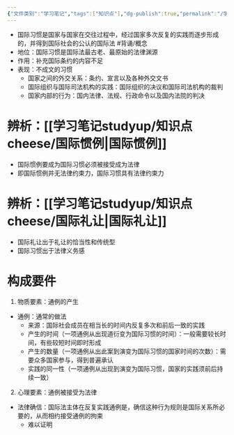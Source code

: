 ```yaml
---
{"文件类别":"学习笔记","tags":["知识点"],"dg-publish":true,"permalink":"/学习笔记studyup/知识点cheese/国际习惯/","dgPassFrontmatter":true,"created":"2024-09-23T21:25:09.946+08:00","updated":"2024-09-24T10:16:07.267+08:00"}
---
```


- 国际习惯是国家与国家在交往过程中，经过国家多次反复的实践而逐步形成的，并得到国际社会的公认的国际法 #背诵/概念 
- 地位：国际习惯是国际法最古老、最原始的法律渊源
- 作用：补充国际条约的内容不足
- 表现：不成文的习惯
	- 国家之间的外交关系：条约、宣言以及各种外交文书
	- 国际组织与国际司法机构的实践：国际组织的决议和国际司法机构的裁判
	- 国家内部的行为：国内法律、法规、行政命令以及国内法院的判决

# 辨析：[[学习笔记studyup/知识点cheese/国际惯例\|国际惯例]]
- 国际惯例要成为国际习惯必须被接受成为法律
- 即国际惯例并无法律约束力，国际习惯具有法律约束力

# 辨析：[[学习笔记studyup/知识点cheese/国际礼让\|国际礼让]]
- 国际礼让出于礼让的恰当性和传统型
- 国际习惯出于法律义务感

# 构成要件
1. 物质要素：通例的产生
- 通例：通常的做法
	- 来源：国际社会成员在相当长的时间内反复多次和前后一致的实践
	- 产生的时间（一项通例从出现道衍变为国际习惯的时间）：一般需要较长时间，有些较短时间即时形成
	- 产生的数量（一项通例从出此案到演变为国际习惯的国家时间的次数）：需要众多国家参与，得到普遍承认
	- 实践的同一性（一项通例从出现到演变为国际习惯，国家的实践须前后持续一致）
2. 心理要素：通例被接受为法律
- 法律确信：国际法主体在反复实践通例是，确信这种行为规则是国际关系所必要的，从而相约接受通例的拘束
	- 难以证明
